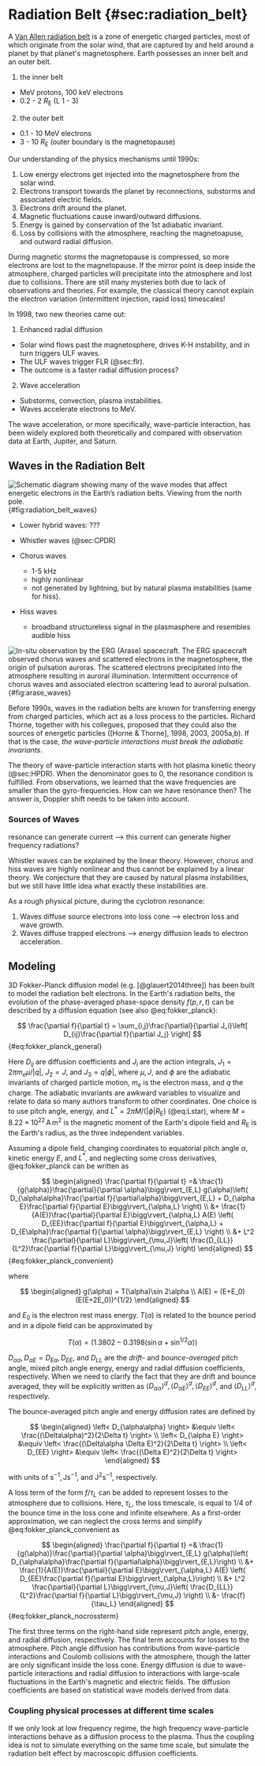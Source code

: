 # Radiation Belt {#sec:radiation_belt}

A [Van Allen radiation belt](https://en.wikipedia.org/wiki/Van_Allen_radiation_belt) is a zone of energetic charged particles, most of which originate from the solar wind, that are captured by and held around a planet by that planet's magnetosphere. Earth possesses an inner belt and an outer belt.

1. the inner belt
  * MeV protons, 100 keV electrons
  * 0.2 - 2 $R_\text{E}$ (L 1 - 3)

2. the outer belt
  * 0.1 - 10 MeV electrons
  * 3 - 10 $R_\text{E}$ (outer boundary is the magnetopause)

Our understanding of the physics mechanisms until 1990s:

1. Low energy electrons get injected into the magnetosphere from the solar wind.
2. Electrons transport towards the planet by reconnections, substorms and associated electric fields.
3. Electrons drift around the planet.
4. Magnetic fluctuations cause inward/outward diffusions.
5. Energy is gained by conservation of the 1st adiabatic invariant.
6. Loss by collisions with the atmosphere, reaching the magnetoapuse, and outward radial diffusion.

During magnetic storms the magnetopause is compressed, so more electrons are lost to the magnetopause. If the mirror point is deep inside the atmosphere, charged particles will precipitate into the atmosphere and lost due to collisions.
There are still many mysteries both due to lack of observations and theories. For example, the classical theory cannot explain the electron variation (intermittent injection, rapid loss) timescales!

In 1998, two new theories came out:

1. Enhanced radial diffusion
  * Solar wind flows past the magnetosphere, drives K-H instability, and in turn triggers ULF waves.
  * The ULF waves trigger FLR (@sec:flr).
  * The outcome is a faster radial diffusion process?

2. Wave acceleration
  * Substorms, convection, plasma instabilities.
  * Waves accelerate electrons to MeV.

The wave acceleration, or more specifically, wave-particle interaction, has been widely explored both theoretically and compared with observation data at Earth, Jupiter, and Saturn.

## Waves in the Radiation Belt

![Schematic diagram showing many of the wave modes that affect energetic electrons in the Earth’s radiation belts. Viewing from the north pole.](https://media.springernature.com/lw685/springer-static/image/art%3A10.1186%2Fs40623-021-01508-y/MediaObjects/40623_2021_1508_Figa_HTML.png){#fig:radiation_belt_waves}

* Lower hybrid waves: ???

* Whistler waves (@sec:CPDR)

* Chorus waves
  * 1-5 kHz
  * highly nonlinear
  * not generated by lightning, but by natural plasma instabilities (same for hiss).

* Hiss waves
  * broadband structureless signal in the plasmasphere and resembles audible hiss

![In-situ observation by the ERG (Arase) spacecraft. The ERG spacecraft observed chorus waves and scattered electrons in the magnetosphere, the origin of pulsation auroras. The scattered electrons precipitated into the atmosphere resulting in auroral illumination. Intermittent occurrence of chorus waves and associated electron scattering lead to auroral pulsation.](https://www.eoportal.org/api/cms/documents/163813/3290385/ERG_Auto6.jpeg){#fig:arase_waves}

Before 1990s, waves in the radiation belts are known for transferring energy from charged particles, which act as a loss process to the particles. Richard Thorne, together with his collegues, proposed that they could also the sources of energetic particles ([Horne & Thorne], 1998, 2003, 2005a,b). If that is the case, _the wave-particle interactions must break the adiabatic invariants_.

The theory of wave-particle interaction starts with hot plasma kinetic theory (@sec:HPDR). When the denominator goes to 0, the resonance condition is fulfilled. From observations, we learned that the wave frequencies are smaller than the gyro-frequencies. How can we have resonance then? The answer is, Doppler shift needs to be taken into account.

### Sources of Waves

resonance can generate current --> this current can generate higher frequency radiations?

Whistler waves can be explained by the linear theory. However, chorus and hiss waves are highly nonlinear and thus cannot be explained by a linear theory. We conjecture that they are caused by natural plasma instabilities, but we still have little idea what exactly these instabilities are.

As a rough physical picture, during the cyclotron resonance:

1. Waves diffuse source electrons into loss cone --> electron loss and wave growth.
2. Waves diffuse trapped electrons --> energy diffusion leads to electron acceleration.

## Modeling

3D Fokker-Planck diffusion model (e.g. [@glauert2014three]) has been built to model the radiation belt electrons. In the Earth's radiation belts, the evolution of the phase-averaged phase-space density $f(p,r,t)$ can be described by a diffusion equation (see also @eq:fokker_planck):

$$
\frac{\partial f}{\partial t} = \sum_{i,j}\frac{\partial}{\partial J_i}\left[ D_{ij}\frac{\partial f}{\partial J_j} \right]
$$ {#eq:fokker_planck_general}

Here $D_{ij}$ are diffusion coefficients and $J_i$ are the action integrals, $J_1 = 2\pi m_e \mu/|q|$, $J_2 = J$, and $J_3 = q|\phi|$, where $\mu,J$, and $\phi$ are the adiabatic invariants of charged particle motion, $m_e$ is the electron mass, and $q$ the charge. The adiabatic invariants are awkward variables to visualize and relate to data so many authors transform to other coordinates. One choice is to use pitch angle, energy, and $L^\ast=2\pi M/(|\phi| R_\text{E})$ (@eq:Lstar), where $M=8.22\times 10^{22}\, \text{A}\,\text{m}^2$ is the magnetic moment of the Earth's dipole field and $R_\text{E}$ is the Earth's radius, as the three independent variables.

Assuming a dipole field, changing coordinates to equatorial pitch angle $\alpha$, kinetic energy $E$, and $L^\ast$, and neglecting some cross derivatives, @eq:fokker_planck can be written as

$$
\begin{aligned}
\frac{\partial f}{\partial t} =& \frac{1}{g(\alpha)}\frac{\partial}{\partial \alpha}\bigg\rvert_{E,L} g(\alpha)\left( D_{\alpha\alpha}\frac{\partial f}{\partial\alpha}\bigg\rvert_{E,L} + D_{\alpha E}\frac{\partial f}{\partial E}\bigg\rvert_{\alpha,L} \right) \\
&+ \frac{1}{A(E)}\frac{\partial}{\partial E}\bigg\rvert_{\alpha,L} A(E) \left( D_{EE}\frac{\partial f}{\partial E}\bigg\rvert_{\alpha,L} + D_{E\alpha}\frac{\partial f}{\partial \alpha}\bigg\rvert_{E,L} \right) \\
&+ L^2 \frac{\partial}{\partial L}\bigg\rvert_{\mu,J}\left( \frac{D_{LL}}{L^2}\frac{\partial f}{\partial L}\bigg\rvert_{\mu,J} \right)
\end{aligned}
$$ {#eq:fokker_planck_convenient}

where

$$
\begin{aligned}
g(\alpha) = T(\alpha)\sin 2\alpha \\
A(E) = (E+E_0)(E(E+2E_0))^{1/2}
\end{aligned}
$$

and $E_0$ is the electron rest mass energy. $T(\alpha)$ is related to the bounce period and in a dipole field can be approximated by

$$
T(\alpha) = \big(1.3802 - 0.3198(\sin\alpha + \sin^{1/2} \alpha) \big)
$$

$D_{\alpha\alpha},\, D_{\alpha E}=D_{E\alpha},\, D_{EE}$, and $D_{LL}$ are the _drift-_ and _bounce-averaged_ pitch angle, mixed pitch angle energy, energy and radial diffusion coefficients, respectively. When we need to clarify the fact that they are drift and bounce averaged, they will be explicitly written as $\left< D_{\alpha\alpha} \right>^d, \left< D_{\alpha E} \right>^d, \left< D_{EE} \right>^d$, and $\left< D_{LL} \right>^d$, respectively.

The bounce-averaged pitch angle and energy diffusion rates are defined by

$$
\begin{aligned}
\left< D_{\alpha\alpha} \right> &\equiv \left< \frac{(\Delta\alpha)^2}{2\Delta t} \right> \\
\left< D_{\alpha E} \right> &\equiv \left< \frac{(\Delta\alpha \Delta E)^2}{2\Delta t} \right> \\
\left< D_{EE} \right> &\equiv \left< \frac{(\Delta E)^2}{2\Delta t} \right>
\end{aligned}
$$

with units of $\text{s}^{-1}, \text{J}\text{s}^{-1}$, and $\text{J}^2\text{s}^{-1}$, respectively.

A loss term of the form $f/\tau_L$ can be added to represent losses to the atmosphere due to collisions. Here, $\tau_L$, the loss timescale, is equal to 1/4 of the bounce time in the loss cone and infinite elsewhere. As a first-order approximation, we can neglect the cross terms and simplify @eq:fokker_planck_convenient as

$$
\begin{aligned}
\frac{\partial f}{\partial t} =& \frac{1}{g(\alpha)}\frac{\partial}{\partial \alpha}\bigg\rvert_{E,L} g(\alpha)\left( D_{\alpha\alpha}\frac{\partial f}{\partial\alpha}\bigg\rvert_{E,L}\right) \\
&+ \frac{1}{A(E)}\frac{\partial}{\partial E}\bigg\rvert_{\alpha,L} A(E) \left( D_{EE}\frac{\partial f}{\partial E}\bigg\rvert_{\alpha,L}\right) \\
&+ L^2 \frac{\partial}{\partial L}\bigg\rvert_{\mu,J}\left( \frac{D_{LL}}{L^2}\frac{\partial f}{\partial L}\bigg\rvert_{\mu,J} \right) \\
&- \frac{f}{\tau_L}
\end{aligned}
$$ {#eq:fokker_planck_nocrossterm}

The first three terms on the right-hand side represent pitch angle, energy, and radial diffusion, respectively. The final term accounts for losses to the atmosphere. Pitch angle diffusion has contributions from wave-particle interactions and Coulomb collisions with the atmosphere, though the latter are only significant inside the loss cone. Energy diffusion is due to wave-particle interactions and radial diffusion to interactions with large-scale fluctuations in the Earth's magnetic and electric fields. The diffusion coefficients are based on statistical wave models derived from data.

### Coupling physical processes at different time scales

If we only look at low frequency regime, the high frequency wave-particle interactions behave as a diffusion process to the plasma. Thus the coupling idea is not to simulate everything on the same time scale, but simulate the radiation belt effect by macroscopic diffusion coefficients.
